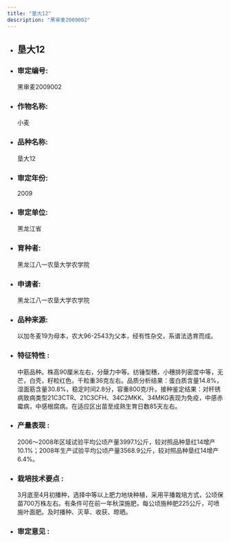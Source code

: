 ```yaml
---
title: "垦大12"
description: "黑审麦2009002"
---
```

* ## 垦大12
* ###  审定编号:  
   黑审麦2009002

*  ### 作物名称:  
   小麦

*   ###  品种名称: 
    垦大12

*   ### 审定年份: 
    2009

*   ### 审定单位:  
    黑龙江省

*   ### 育种者:  
    黑龙江八一农垦大学农学院

*   ### 申请者:  
    黑龙江八一农垦大学农学院

*   ### 品种来源:  
    以加冬麦19为母本，农大96-2543为父本，经有性杂交，系谱法选育而成。

*   ### 特征特性 : 
    中筋品种。株高90厘米左右，分蘖力中等。纺锤型穗，小穗排列密度中等，无芒，白壳，籽粒红色，千粒重36克左右。品质分析结果：蛋白质含量14.8%，湿面筋含量30.8%，稳定时间2.8分，容重800克/升。接种鉴定结果：对秆锈病致病类型21C3CTR、21C3CFH、34C2MKK、34MKG表现为免疫，中感赤霉病，中感根腐病。在适应区出苗至成熟生育日数85天左右。

*   ### 产量表现 : 
    2006～2008年区域试验平均公顷产量3997.1公斤，较对照品种垦红14增产10.1%；2008年生产试验平均公顷产量3568.9公斤，较对照品种垦红14增产6.4%。

*   ### 栽培技术要点 : 
    3月底至4月初播种，选择中等以上肥力地块种植，采用平播栽培方式，公顷保苗700万株左右。有条件可在前一年秋深施肥，每公顷施种肥225公斤，可喷施叶面肥。及时播种、灭草、收获、晾晒。

*   ### 审定意见 : 
    
